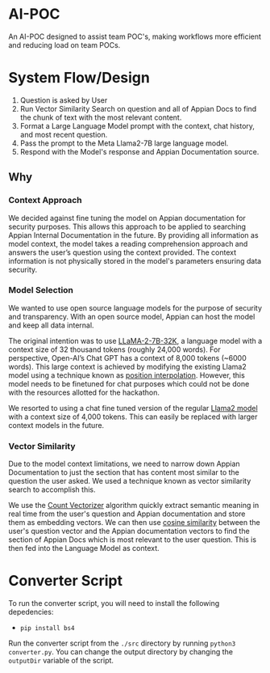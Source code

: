 # AI-POC
An AI-POC designed to assist team POC's, making workflows more efficient and reducing load on team POCs.

# System Flow/Design
1. Question is asked by User
2. Run Vector Similarity Search on question and all of Appian Docs to find the chunk of text with the most relevant content.
3. Format a Large Language Model prompt with the context, chat history, and most recent question.
4. Pass the prompt to the Meta Llama2-7B large language model.
5. Respond with the Model's response and Appian Documentation source.

## Why

### Context Approach
We decided against fine tuning the model on Appian documentation for security purposes. This allows this approach to be applied to searching Appian Internal Documentation in the future. By providing all information as model context, the model takes a reading comprehension approach and answers the user’s question using the context provided. The context information is not physically stored in the model's parameters ensuring data security.

### Model Selection
We wanted to use open source language models for the purpose of security and transparency. With an open source model, Appian can host the model and keep all data internal.

The original intention was to use [LLaMA-2-7B-32K](https://huggingface.co/togethercomputer/LLaMA-2-7B-32K), a language model with a context size of 32 thousand tokens (roughly 24,000 words). For perspective, Open-AI’s Chat GPT has a context of 8,000 tokens (~6000 words).
This large context is achieved by modifying the existing Llama2 model using a technique known as [position interpolation](https://huggingface.co/papers/2306.15595). However, this model needs to be finetuned for chat purposes which could not be done with the resources allotted for the hackathon.

We resorted to using a chat fine tuned version of the regular [Llama2 model](https://huggingface.co/meta-llama/Llama-2-7b-chat) with a context size of 4,000 tokens. This can easily be replaced with larger context models in the future.

### Vector Similarity
Due to the model context limitations, we need to narrow down Appian Documentation to just the section that has content most similar to the question the user asked. We used a technique known as vector similarity search to accomplish this.

We use the [Count Vectorizer](https://www.geeksforgeeks.org/using-countvectorizer-to-extracting-features-from-text/) algorithm quickly extract semantic meaning in real time from the user's question and Appian documentation and store them as embedding vectors. We can then use [cosine similarity](https://www.pinecone.io/learn/vector-similarity/) between the user's question vector and the Appian documentation vectors to find the section of Appian Docs which is most relevant to the user question. This is then fed into the Language Model as context.

# Converter Script
To run the converter script, you will need to install the following depedencies:
 - `pip install bs4`

 Run the converter script from the `./src` directory by running `python3 converter.py`.
 You can change the output directory by changing the `outputDir` variable of the script.
